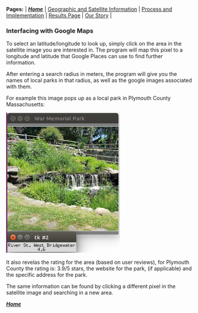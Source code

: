 **Pages:** | [***Home***](https://rickyroze.github.io/SoftDesFinalProject/) |  [Geographic and Satellite Information](https://rickyroze.github.io/SoftDesFinalProject/GIS "GIS info page") | [Process and Implementation](https://rickyroze.github.io/SoftDesFinalProject/TechnicalPage "Technical Page") | [Results Page](https://rickyroze.github.io/SoftDesFinalProject/ResultsPage "Results") | [Our Story](https://rickyroze.github.io/SoftDesFinalProject/OurStory "Our Story") |
### Interfacing with Google Maps
To select an latitude/longitude to look up, simply click on the area in the satellite image you are interested in. The program will map this pixel to a longitude and latitude that Google Places can use to find further information.

After entering a search radius in meters, the program will give you the names of local parks in that radius, as well as the google images associated with them. 

For example this image pops up as a local park in Plymouth County Massachusetts:

![](./park.png)

It also revelas the rating for the area (based on user reviews), for Plymouth County the rating is: 3.9/5 stars, the website for the park, (if applicable) and the specific address for the park.

The same information can be found by clicking a different pixel in the satellite image and searching in a new area. 

[***Home***](https://rickyroze.github.io/SoftDesFinalProject/)
